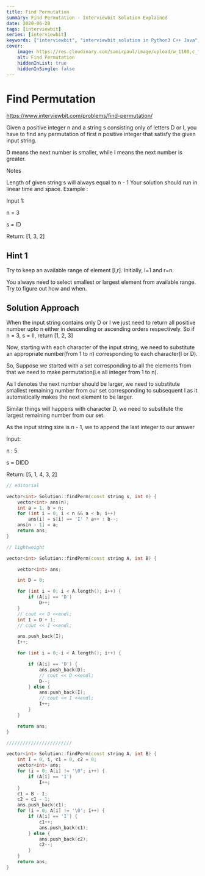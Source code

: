 ```yaml
---
title: Find Permutation
summary: Find Permutation - Interviewbit Solution Explained
date: 2020-06-20
tags: [interviewbit]
series: [interviewbit]
keywords: ["interviewbit", "interviewbit solution in Python3 C++ Java", "Find Permutation Solution Explained"]
cover:
    image: https://res.cloudinary.com/samirpaul/image/upload/w_1100,c_fit,co_rgb:FFFFFF,l_text:Arial_75_bold:Find Permutation - Solution Explained/problem-solving.webp
    alt: Find Permutation
    hiddenInList: true
    hiddenInSingle: false
---
```


# Find Permutation

https://www.interviewbit.com/problems/find-permutation/

Given a positive integer n and a string s consisting only of letters D or I, you have to find any permutation of first n positive integer that satisfy the given input string.

D means the next number is smaller, while I means the next number is greater.

Notes

Length of given string s will always equal to n - 1
Your solution should run in linear time and space.
Example :

Input 1:

n = 3

s = ID

Return: [1, 3, 2]

## Hint 1

Try to keep an available range of element [l,r]. Initially, l=1 and r=n.

You always need to select smallest or largest element from available range. Try to figure out how and when.

## Solution Approach

When the input string contains only D or I we just need to return all positive number upto n either in descending or ascending orders respectively.
So if n = 3, s = II, return [1, 2, 3]

Now, starting with each character of the input string, we need to substitute an appropriate number(from 1 to n) corresponding to each character(I or D).

So, Suppose we started with a set corresponding to all the elements from that we need to make permutation(i.e all integer from 1 to n).

As I denotes the next number should be larger, we need to substitute smallest remaining number from our set corresponding to subsequent I as it automatically makes the next element to be larger.

Similar things will happens with character D, we need to substitute the largest remaining number from our set.

As the input string size is n - 1, we to append the last integer to our answer

Input:

n :  5

s = DIDD

Return: [5, 1, 4, 3, 2]


```cpp
// editorial

vector<int> Solution::findPerm(const string s, int n) {
    vector<int> ans(n);
    int a = 1, b = n;
    for (int i = 0; i < n && a < b; i++)
        ans[i] = s[i] == 'I' ? a++ : b--;
    ans[n - 1] = a;
    return ans;
}

// lightweight

vector<int> Solution::findPerm(const string A, int B) {

    vector<int> ans;

    int D = 0;

    for (int i = 0; i < A.length(); i++) {
        if (A[i] == 'D')
            D++;
    }
    // cout << D <<endl;
    int I = D + 1;
    // cout << I <<endl;

    ans.push_back(I);
    I++;

    for (int i = 0; i < A.length(); i++) {

        if (A[i] == 'D') {
            ans.push_back(D);
            // cout << D <<endl;
            D--;
        } else {
            ans.push_back(I);
            // cout << I <<endl;
            I++;
        }
    }

    return ans;
}

////////////////////////

vector<int> Solution::findPerm(const string A, int B) {
    int I = 0, i, c1 = 0, c2 = 0;
    vector<int> ans;
    for (i = 0; A[i] != '\0'; i++) {
        if (A[i] == 'I')
            I++;
    }
    c1 = B - I;
    c2 = c1 - 1;
    ans.push_back(c1);
    for (i = 0; A[i] != '\0'; i++) {
        if (A[i] == 'I') {
            c1++;
            ans.push_back(c1);
        } else {
            ans.push_back(c2);
            c2--;
        }
    }
    return ans;
}
```
